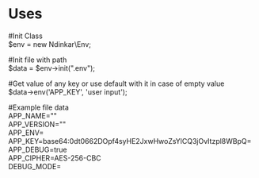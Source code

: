 # Uses

#Init Class<br/>
$env = new Ndinkar\Env;<br/>

#Init file with path<br/>
$data = $env->init(".env");<br/>

#Get value of any key or use default with it in case of empty value<br/>
$data->env('APP_KEY', 'user input');<br/>


#Example file data<br/>
APP_NAME=""<br/>
APP_VERSION=""<br/>
APP_ENV=<br/>
APP_KEY=base64:0dt0662DOpf4syHE2JxwHwoZsYlCQ3jOvItzpl8WBpQ=<br/>
APP_DEBUG=true<br/>
APP_CIPHER=AES-256-CBC<br/>
DEBUG_MODE=<br/>
